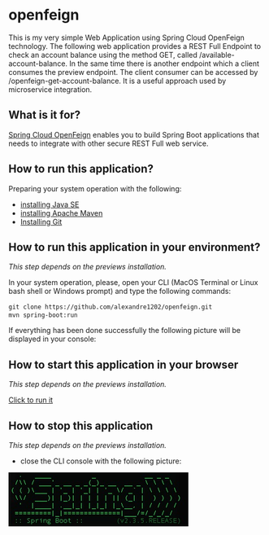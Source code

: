 # openfeign
This is my very simple Web Application using Spring Cloud OpenFeign technology.
The following web application provides a REST Full Endpoint to check an account balance using the method GET, called /available-account-balance. In the same time there is another endpoint which a client consumes the preview endpoint. The client consumer can be accessed by /openfeign-get-account-balance. It is a useful approach used by microservice integration.

## What is it for?
[Spring Cloud OpenFeign](https://cloud.spring.io/spring-cloud-openfeign/reference/html/) enables you to build Spring Boot applications that needs to integrate with other secure REST Full web service.

## How to run this application?
Preparing your system operation with the following:
* [installing Java SE](https://docs.oracle.com/javase/8/docs/technotes/guides/install/install_overview.html)
* [installing Apache Maven](https://maven.apache.org/install.html)
* [Installing Git](https://github.com/git-guides/install-git)

## How to run this application in your environment?
*This step depends on the previews installation.*

In your system operation, please, open your CLI (MacOS Terminal or Linux bash shell or Windows prompt) and type the following commands:
```
git clone https://github.com/alexandre1202/openfeign.git
mvn spring-boot:run
```
If everything has been done successfully the following picture will be displayed in your console:


## How to start this application in your browser
*This step depends on the previews installation.*

[Click to run it](http://localhost:8080/openfeign-get-account-balance)

## How to stop this application
*This step depends on the previews installation.*

- close the CLI console with the following picture:

![image](src/main/resources/static/springboot-console-output.jpeg)

